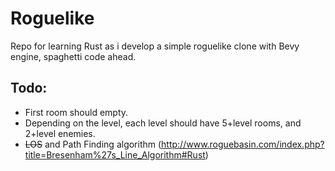 # Roguelike
Repo for learning Rust as i develop a simple roguelike clone with Bevy engine, spaghetti code ahead.
## Todo:
* First room should empty.
* Depending on the level, each level should have 5+level rooms, and 2+level enemies.
* ~~LOS~~ and Path Finding algorithm (http://www.roguebasin.com/index.php?title=Bresenham%27s_Line_Algorithm#Rust)